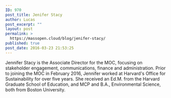 ```yaml
---
ID: 970
post_title: Jenifer Stacy
author: Lucas
post_excerpt: ""
layout: post
permalink: >
  https://massopen.cloud/blog/jenifer-stacy/
published: true
post_date: 2016-03-23 21:53:25
---
```

Jennifer Stacy is the Associate Director for the MOC, focusing on stakeholder engagement, communications, finance and administration. Prior to joining the MOC in February 2016, Jennifer worked at Harvard's Office for Sustainability for over five years. She received an Ed.M. from the Harvard Graduate School of Education, and MCP and B.A., Environmental Science, both from Boston University.